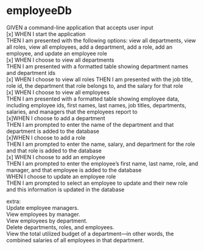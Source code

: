 # employeeDb

GIVEN a command-line application that accepts user input   
[x] WHEN I start the application   
  THEN I am presented with the following options: view all departments, view all roles, view all employees, add a department, add a role, add an employee, and update an employee role   
[x] WHEN I choose to view all departments   
  THEN I am presented with a formatted table showing department names and department ids   
[x] WHEN I choose to view all roles
  THEN I am presented with the job title, role id, the department that role belongs to, and the salary for that role   
[x] WHEN I choose to view all employees   
  THEN I am presented with a formatted table showing employee data, including employee ids, first names, last names, job titles, departments, salaries, and managers that the employees report to   
[x]WHEN I choose to add a department   
   THEN I am prompted to enter the name of the department and that department is added to the database   
[x]WHEN I choose to add a role   
THEN I am prompted to enter the name, salary, and department for the role and that role is added to the database   
[x] WHEN I choose to add an employee   
THEN I am prompted to enter the employee’s first name, last name, role, and manager, and that employee is added to the database   
WHEN I choose to update an employee role   
THEN I am prompted to select an employee to update and their new role and this information is updated in the database   


extra:   
Update employee managers.   
View employees by manager.   
View employees by department.   
Delete departments, roles, and employees.   
View the total utilized budget of a department—in other words, the combined salaries of all employees in that department.